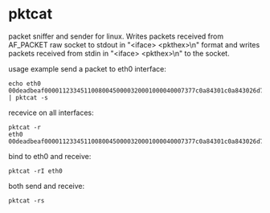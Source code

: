 # pktcat

packet sniffer and sender for linux.
Writes packets received from AF_PACKET raw socket to stdout in
"\<iface\> \<pkthex\>\\n" format and writes packets received from stdin in
"\<iface\> <pkthex\>\\n" to the socket.

usage example
send a packet to eth0 interface:
```
echo eth0 00deadbeaf000011233451100800450000320001000040007377c0a84301c0a843026d792d67656e746c652d6d6573736167652d746f2d7468652d776f726c64 | pktcat -s
```
recevice on all interfaces:
```
pktcat -r
eth0 00deadbeaf000011233451100800450000320001000040007377c0a84301c0a843026d792d67656e746c652d6d6573736167652d746f2d7468652d776f726c64
```
bind to eth0 and receive:
```
pktcat -rI eth0
```
both send and receive:
```
pktcat -rs
```

